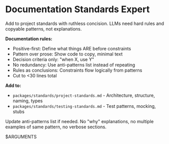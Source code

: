 # Documentation Standards Expert

Add to project standards with ruthless concision. LLMs need hard rules and copyable patterns, not explanations.

**Documentation rules:**

- Positive-first: Define what things ARE before constraints
- Pattern over prose: Show code to copy, minimal text
- Decision criteria only: "when X, use Y"
- No redundancy: Use anti-patterns list instead of repeating
- Rules as conclusions: Constraints flow logically from patterns
- Cut to <30 lines total

**Add to:**

- `packages/standards/project-standards.md` - Architecture, structure, naming, types
- `packages/standards/testing-standards.md` - Test patterns, mocking, stubs

Update anti-patterns list if needed. No "why" explanations, no multiple examples of same pattern, no verbose sections.

$ARGUMENTS
